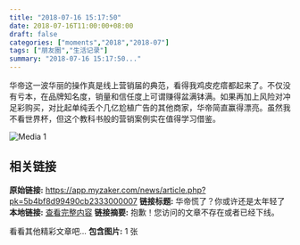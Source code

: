 ```yaml
---
title: "2018-07-16 15:17:50"
date: 2018-07-16T11:00:00+08:00
draft: false
categories: ["moments","2018","2018-07"]
tags: ["朋友圈","生活记录"]
summary: "2018-07-16 15:17:50..."
---
```


华帝这一波华丽的操作真是线上营销届的典范，看得我鸡皮疙瘩都起来了。不仅没有亏本，在品牌知名度，销量和信任度上可谓赚得盆满钵满。如果再加上风险对冲足彩购买，对比起单纯丢个几亿尬植广告的其他商家，华帝简直赢得漂亮。虽然我不看世界杯，但这个教科书般的营销案例实在值得学习借鉴。

![Media 1](/Moments/photos/2018-07-16/201807161517500.jpg)

## 相关链接

**原始链接:** https://app.myzaker.com/news/article.php?pk=5b4bf8d99490cb2333000007
**链接标题:** 华帝慌了？你或许还是太年轻了
**本地链接:** [查看完整内容](/link_content/2018/07/2018-07-16-1/link_content/)
**链接摘要:** 抱歉！您访问的文章不存在或者已经下线。


看看其他精彩文章吧...
**包含图片:** 1 张

